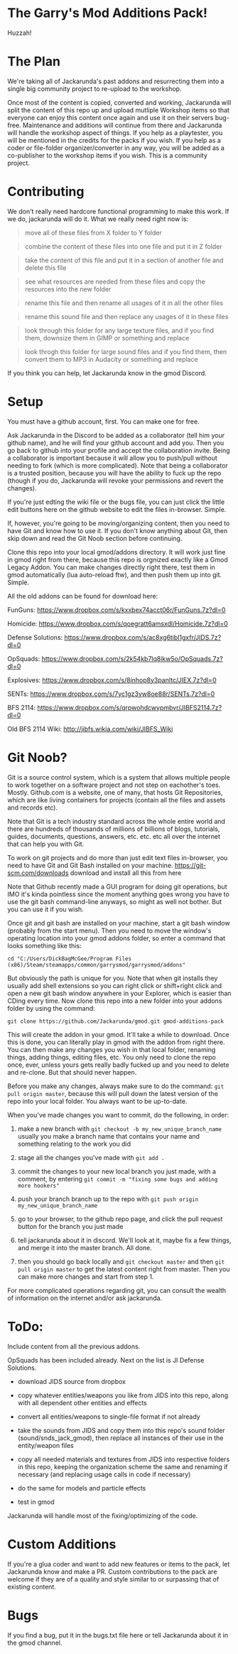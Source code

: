 # The Garry's Mod Additions Pack!

Huzzah!

# The Plan

We're taking all of Jackarunda's past addons and resurrecting them into a single big community project to re-upload to the workshop.

Once most of the content is copied, converted and working, Jackarunda will split the content of this repo up and upload mutliple Workshop items so that everyone can enjoy this content once again and use it on their servers bug-free. Maintenance and additions will continue from there and Jackarunda will handle the workshop aspect of things. If you help as a playtester, you will be mentioned in the credits for the packs if you wish. If you help as a coder or file-folder organizer/converter in any way, you will be added as a co-publisher to the workshop items if you wish. This is a community project.

# Contributing

We don't really need hardcore functional programming to make this work. If we do, jackarunda will do it. What we really need right now is:

> move all of these files from X folder to Y folder

> combine the content of these files into one file and put it in Z folder

> take the content of this file and put it in a section of another file and delete this file

> see what resources are needed from these files and copy the resources into the new folder

> rename this file and then rename all usages of it in all the other files

> rename this sound file and then replace any usages of it in these files

> look through this folder for any large texture files, and if you find them, downsize them in GIMP or something and replace

> look throgh this folder for large sound files and if you find them, then convert them to MP3 in Audacity or something and replace

If you think you can help, let Jackarunda know in the gmod Discord.

# Setup

You must have a github account, first. You can make one for free.

Ask Jackarunda in the Discord to be added as a collaborator (tell him your github name), and he will find your github account and add you. Then you go back to github into your profile and accept the collaboration invite. Being a collaborator is important because it will allow you to push/pull without needing to fork (which is more complicated). Note that being a collaborator is a trusted position, because you will have the ability to fuck up the repo (though if you do, Jackarunda will revoke your permissions and revert the changes).

If you're just edting the wiki file or the bugs file, you can just click the little edit buttons here on the github website to edit the files in-browser. Simple.

If, however, you're going to be moving/organizing content, then you need to have Git and know how to use it.
If you don't know anything about Git, then skip down and read the Git Noob section before continuing.

Clone this repo into your local gmod/addons directory. It will work just fine in gmod right from there, because this repo is orgnized exactly like a Gmod Legacy Addon. You can make changes directly right there, test them in gmod automatically (lua auto-reload ftw), and then push them up into git. Simple.

All the old addons can be found for download here:

FunGuns: https://www.dropbox.com/s/kxxbex74acct06r/FunGuns.7z?dl=0

Homicide: https://www.dropbox.com/s/qoegratt6amsxdl/Homicide.7z?dl=0

Defense Solutions: https://www.dropbox.com/s/ac8xg6tibl1gxfr/JIDS.7z?dl=0

OpSquads: https://www.dropbox.com/s/2k54kb7lq8ikw5o/OpSquads.7z?dl=0

Explosives: https://www.dropbox.com/s/8inhop8y3panltc/JIEX.7z?dl=0

SENTs: https://www.dropbox.com/s/7yc1gz3yw8oe88r/SENTs.7z?dl=0

BFS 2114: https://www.dropbox.com/s/qrpwohdcwypmbvr/JIBFS2114.7z?dl=0

Old BFS 2114 Wiki: http://jibfs.wikia.com/wiki/JIBFS_Wiki 

# Git Noob?

Git is a source control system, which is a system that allows multiple people to work together on a software project and not step on eachother's toes. Mostly. Github.com is a website, one of many, that hosts Git Repositories, which are like living containers for projects (contain all the files and assets and records etc).

Note that Git is a tech industry standard across the whole entire world and there are hundreds of thousands of millions of billions of blogs, tutorials, guides, documents, questions, answers, etc. etc. etc all over the internet that can help you with Git.

To work on git projects and do more than just edit text files in-browser, you need to have Git and Git Bash installed on your machine.
https://git-scm.com/downloads download and install all this from here

Note that Github recently made a GUI program for doing git operations, but IMO it's kinda pointless since the moment anything goes wrong you have to use the git bash command-line anyways, so might as well not bother. But you can use it if you wish.

Once git and git bash are installed on your machine, start a git bash window (probably from the start menu). Then you need to move the window's operating location into your gmod addons folder, so enter a command that looks something like this:

`cd "C:/Users/DickBagMcGee/Program Files (x86)/Steam/steamapps/common/garrysmod/garrysmod/addons"`

But obviously the path is unique for you. Note that when git installs they usually add shell extensions so you can right click or shift+right click and open a new git bash window anywhere in your Explorer, which is easier than CDing every time. Now clone this repo into a new folder into your addons folder by using the command:

`git clone https://github.com/Jackarunda/gmod.git gmod-additions-pack`

This will create the addon in your gmod. It'll take a while to download. Once this is done, you can literally play in gmod with the addon from right there. You can then make any changes you wish in that local folder, renaming things, adding things, editing files, etc. You only need to clone the repo once, ever, unless yours gets really badly fucked up and you need to delete and re-clone. But that should never happen.

Before you make any changes, always make sure to do the command: `git pull origin master`, because this will pull down the latest version of the repo into your local folder. You always want to be up-to-date.

When you've made changes you want to commit, do the following, in order:

1. make a new branch with 
`git checkout -b my_new_unique_branch_name`
usually you make a branch name that contains your name and something relating to the work you did

2. stage all the changes you've made with 
`git add .`

3. commit the changes to your new local branch you just made, with a comment, by entering 
`git commit -m "fixing some bugs and adding more hookers"`

4. push your branch branch up to the repo with 
`git push origin my_new_unique_branch_name`

5. go to your browser, to the github repo page, and click the pull request button for the branch you just made

6. tell jackarunda about it in discord. We'll look at it, maybe fix a few things, and merge it into the master branch. All done.

7. then you should go back locally and `git checkout master` and then `git pull origin master` to get the latest content right from master. Then you can make more changes and start from step 1.

For more complicated operations regarding git, you can consult the wealth of information on the internet and/or ask jackarunda.

# ToDo:

Include content from all the previous addons.

OpSquads has been included already. Next on the list is JI Defense Solutions.

- download JIDS source from dropbox
- copy whatever entities/weapons you like from JIDS into this repo, along with all dependent other entities and effects
- convert all entities/weapons to single-file format if not already
- take the sounds from JIDS and copy them into this repo's sound folder (sound/snds_jack_gmod), then replace all instances of their use in the entity/weapon files
- copy all needed materials and textures from JIDS into respective folders in this repo, keeping the organization scheme the same and renaming if necessary (and replacing usage calls in code if necessary)
- do the same for models and particle effects

- test in gmod

Jackarunda will handle most of the fixing/optimizing of the code.

# Custom Additions

If you're a glua coder and want to add new features or items to the pack, let Jackarunda know and make a PR. Custom contributions to the pack are welcome if they are of a quality and style similar to or surpassing that of existing content.

# Bugs

If you find a bug, put it in the bugs.txt file here or tell Jackarunda about it in the gmod channel.
